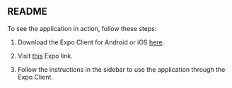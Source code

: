 ## README

To see the application in action, follow these steps:

1. Download the Expo Client for Android or iOS [here](https://expo.io/tools#client).

2. Visit [this](https://expo.io/@brankeye/mobile) Expo link.

3. Follow the instructions in the sidebar to use the application through the Expo Client.
